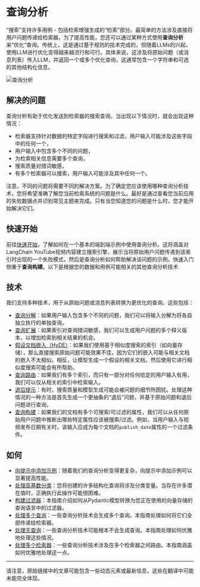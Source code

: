 # 查询分析

“搜索”支持许多用例 - 包括检索增强生成的“检索”部分。最简单的方法涉及直接将用户问题传递给检索器。为了提高性能，您还可以通过某种方式使用**查询分析**来“优化”查询。传统上，这是通过基于规则的技术完成的，但随着LLMs的兴起，使用LLM进行优化变得越来越流行和可行。具体来说，这涉及将原始问题（或消息列表）传入LLM，并返回一个或多个优化查询，这通常包含一个字符串和可选的其他结构化信息。

![查询分析](https://python.langchain.com/assets/images/query_analysis-cf7fe2eec43fce1e2e8feb1a16413fab.png)

## 解决的问题

查询分析有助于优化发送到检索器的搜索查询。当出现以下情况时，就会出现这种情况：

- 检索器支持针对数据的特定字段进行搜索和过滤，用户输入可能涉及这些字段中的任何一个，
- 用户输入中包含多个不同的问题，
- 为检索相关信息需要多个查询，
- 搜索质量对措词敏感，
- 有多个检索器可以搜索，用户输入可能涉及其中任何一个。

注意，不同的问题将需要不同的解决方案。为了确定您应该使用哪种查询分析技术，您将希望准确了解您当前检索系统的问题是什么。最好是通过查看您当前应用的失败数据点并识别常见主题来完成。只有当您知道您的问题是什么时，您才能开始解决它们。

## 快速开始

前往[快速开始](https://python.langchain.com/docs/use_cases/query_analysis/quickstart/)，了解如何在一个基本的端到端示例中使用查询分析。这将涵盖对LangChain YouTube视频内容建立搜索引擎，展示当将原始用户问题传递到该索引时出现的一个失败模式，然后是查询分析如何帮助解决该问题的示例。快速入门侧重于**查询构建**。以下是根据您的数据和用例可能相关的其他查询分析技术

## 技术

我们支持多种技术，用于从原始问题或消息列表转换为更优化的查询。这些包括：

- [查询分解](https://python.langchain.com/docs/use_cases/query_analysis/techniques/decomposition/)：如果用户输入包含多个不同的问题，我们可以将输入分解为将各自独立执行的单独查询。
- [查询扩展](https://python.langchain.com/docs/use_cases/query_analysis/techniques/expansion/)：如果索引对查询措词敏感，我们可以生成用户问题的多个释义版本，以增加检索到相关结果的机会。
- [假设文档嵌入（HyDE）](https://python.langchain.com/docs/use_cases/query_analysis/techniques/hyde/)：如果我们使用基于相似度搜索的索引（如向量存储），那么直接搜索原始问题可能效果不佳，因为它们的嵌入可能与相关文档的嵌入不太相似。相反，让模型生成一个假设的相关文档，然后使用它进行相似度搜索可能会有所帮助。
- [查询路由](https://python.langchain.com/docs/use_cases/query_analysis/techniques/routing/)：如果我们有多个索引，而只有一部分对任何给定的用户输入有用，我们可以仅从相关的索引中检索输入。
- [退后提示](https://python.langchain.com/docs/use_cases/query_analysis/techniques/step_back/)：有时，搜索质量和模型生成可能会被问题的细节所困扰。处理这种情况的一种方法是首先生成一个更抽象的“退后”问题，并基于原始问题和退后问题进行查询。
- [查询构建](https://python.langchain.com/docs/use_cases/query_analysis/techniques/structuring/)：如果我们的文档有多个可搜索/可过滤的属性，我们可以从任何原始用户问题中推断出哪些特定属性应该被搜索/过滤。例如，当用户输入与视频发布日期有关时，该输入应成为每个文档的`publish_date`属性的一个过滤条件。

## 如何

- [向提示中添加示例](https://python.langchain.com/docs/use_cases/query_analysis/how_to/few_shot/)：随着我们的查询分析变得更复杂，向提示中添加示例可以显著提高性能。
- [处理高基数分类](https://python.langchain.com/docs/use_cases/query_analysis/how_to/high_cardinality/)：您将创建的许多结构化查询将涉及分类变量。当存在许多潜在值时，正确执行此操作可能很困难。
- [构建过滤器](https://python.langchain.com/docs/use_cases/query_analysis/how_to/constructing-filters/)：本指南介绍如何从Pydantic模型转换为您正在使用的向量存储的查询语言中的过滤器。
- [处理多个查询](https://python.langchain.com/docs/use_cases/query_analysis/how_to/multiple_queries/)：一些查询分析技术会生成多个查询。本指南处理如何将它们全部传递给检索器。
- [处理无查询](https://python.langchain.com/docs/use_cases/query_analysis/how_to/no_queries/)：一些查询分析技术可能根本不会生成查询。本指南处理如何优雅地处理这些情况。
- [处理多个检索器](https://python.langchain.com/docs/use_cases/query_analysis/how_to/multiple_retrievers/)：一些查询分析技术涉及在多个检索器之间路由。本指南涵盖如何优雅地处理这一点。

---

请注意，原始链接中的文章可能包含一些动态元素或最新信息，这些在翻译中可能未能完全体现。